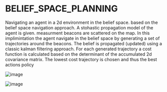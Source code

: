 # BELIEF_SPACE_PLANNING
Navigating an agent in a 2d environment in the belief space. based on the belief space navigation approach.
A stohastic propagation model of the agent is given. measurment beacons are scattered on the map. 
In this implimintation the agent navigate in the belief space by generating a set of trajectories around the beacons.
The belief is propagated (updated) using a classic kalman filtering approach. 
For each generated trajectory a cost function is calculated based on the determinant of the accumulated 2d covariance matrix.
The lowest cost trajectory is chosen and thus the best actions policy  

![image](https://user-images.githubusercontent.com/104156586/218325849-e4f80e0e-5a1a-4237-9a67-9a885d1badc0.png)


![image](https://user-images.githubusercontent.com/104156586/218325900-c34e6631-196d-456f-8131-b659497a496e.png)
